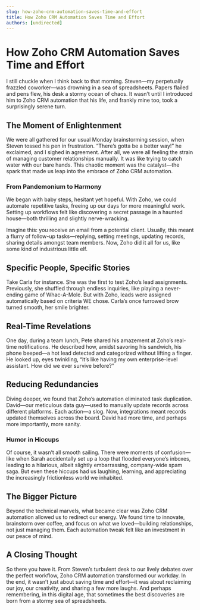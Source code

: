 ```yaml
---
slug: how-zoho-crm-automation-saves-time-and-effort
title: How Zoho CRM Automation Saves Time and Effort
authors: [undirected]
---
```


# How Zoho CRM Automation Saves Time and Effort

I still chuckle when I think back to that morning. Steven—my perpetually frazzled coworker—was drowning in a sea of spreadsheets. Papers flailed and pens flew, his desk a stormy ocean of chaos. It wasn’t until I introduced him to Zoho CRM automation that his life, and frankly mine too, took a surprisingly serene turn.

## The Moment of Enlightenment

We were all gathered for our usual Monday brainstorming session, when Steven tossed his pen in frustration. “There’s gotta be a better way!” he exclaimed, and I sighed in agreement. After all, we were all feeling the strain of managing customer relationships manually. It was like trying to catch water with our bare hands. This chaotic moment was the catalyst—the spark that made us leap into the embrace of Zoho CRM automation.

### From Pandemonium to Harmony

We began with baby steps, hesitant yet hopeful. With Zoho, we could automate repetitive tasks, freeing up our days for more meaningful work. Setting up workflows felt like discovering a secret passage in a haunted house—both thrilling and slightly nerve-wracking. 

Imagine this: you receive an email from a potential client. Usually, this meant a flurry of follow-up tasks—replying, setting meetings, updating records, sharing details amongst team members. Now, Zoho did it all for us, like some kind of industrious little elf.

## Specific People, Specific Stories

Take Carla for instance. She was the first to test Zoho’s lead assignments. Previously, she shuffled through endless inquiries, like playing a never-ending game of Whac-A-Mole. But with Zoho, leads were assigned automatically based on criteria WE chose. Carla’s once furrowed brow turned smooth, her smile brighter. 

## Real-Time Revelations

One day, during a team lunch, Pete shared his amazement at Zoho’s real-time notifications. He described how, amidst savoring his sandwich, his phone beeped—a hot lead detected and categorized without lifting a finger. He looked up, eyes twinkling, “It’s like having my own enterprise-level assistant. How did we ever survive before?”

## Reducing Redundancies

Diving deeper, we found that Zoho’s automation eliminated task duplication. David—our meticulous data guy—used to manually update records across different platforms. Each action—a slog. Now, integrations meant records updated themselves across the board. David had more time, and perhaps more importantly, more sanity.

### Humor in Hiccups 

Of course, it wasn’t all smooth sailing. There were moments of confusion—like when Sarah accidentally set up a loop that flooded everyone’s inboxes, leading to a hilarious, albeit slightly embarrassing, company-wide spam saga. But even these hiccups had us laughing, learning, and appreciating the increasingly frictionless world we inhabited.

## The Bigger Picture

Beyond the technical marvels, what became clear was Zoho CRM automation allowed us to redirect our energy. We found time to innovate, brainstorm over coffee, and focus on what we loved—building relationships, not just managing them. Each automation tweak felt like an investment in our peace of mind.

## A Closing Thought

So there you have it. From Steven’s turbulent desk to our lively debates over the perfect workflow, Zoho CRM automation transformed our workday. In the end, it wasn’t just about saving time and effort—it was about reclaiming our joy, our creativity, and sharing a few more laughs. And perhaps remembering, in this digital age, that sometimes the best discoveries are born from a stormy sea of spreadsheets.